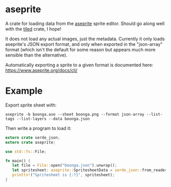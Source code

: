 # aseprite

A crate for loading data from the [aseprite](https://www.aseprite.org/) sprite editor.  Should go along well with the [tiled](https://github.com/mattyhall/rs-tiled) crate, I hope!

It does not load any actual images, just the metadata.  Currently it only loads aseprite's JSON export format, and only when
exported in the "json-array" format (which isn't the default for some reason but appears much more sensible than the alternative).

Automatically exporting a sprite to a given format is documented here: <https://www.aseprite.org/docs/cli/>

# Example

Export sprite sheet with:

```
aseprite -b boonga.ase --sheet boonga.png --format json-array --list-tags --list-layers --data boonga.json
```

Then write a program to load it:

```rust
extern crate serde_json;
extern crate aseprite;

use std::fs::File;

fn main() {
   let file = File::open("boonga.json").unwrap();
   let spritesheet: aseprite::SpritesheetData = serde_json::from_reader(file).unwrap();
   println!("Spritesheet is {:?}", spritesheet);
}
```
